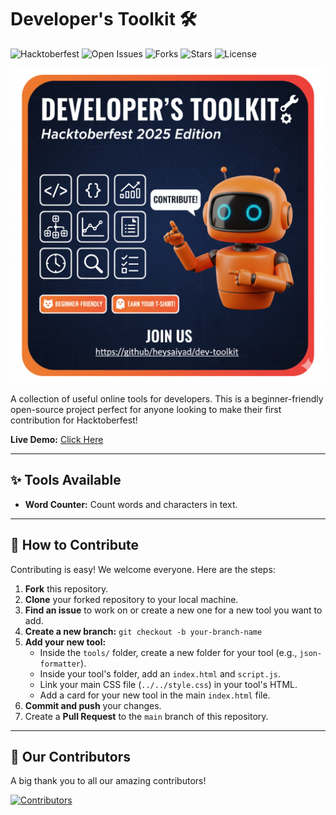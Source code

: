 # Developer's Toolkit 🛠️
![Hacktoberfest](https://img.shields.io/badge/Hacktoberfest-2025-orange.svg)
![Open Issues](https://img.shields.io/github/issues/heysaiyad/dev-toolkit)
![Forks](https://img.shields.io/github/forks/heysaiyad/dev-toolkit?style=social)
![Stars](https://img.shields.io/github/stars/heysaiyad/dev-toolkit?style=social)
![License](https://img.shields.io/github/license/heysaiyad/dev-toolkit)

![Developer's Toolkit Hacktoberfest 2025 Poster](poster.png)

A collection of useful online tools for developers. This is a beginner-friendly open-source project perfect for anyone looking to make their first contribution for Hacktoberfest!

**Live Demo:** [Click Here](https://heysaiyad.github.io/dev-toolkit/)

---

## ✨ Tools Available

* **Word Counter:** Count words and characters in text.

---

## 🚀 How to Contribute

Contributing is easy! We welcome everyone. Here are the steps:

1.  **Fork** this repository.
2.  **Clone** your forked repository to your local machine.
3.  **Find an issue** to work on or create a new one for a new tool you want to add.
4.  **Create a new branch:** `git checkout -b your-branch-name`
5.  **Add your new tool:**
    * Inside the `tools/` folder, create a new folder for your tool (e.g., `json-formatter`).
    * Inside your tool's folder, add an `index.html` and `script.js`.
    * Link your main CSS file (`../../style.css`) in your tool's HTML.
    * Add a card for your new tool in the main `index.html` file.
6.  **Commit and push** your changes.
7.  Create a **Pull Request** to the `main` branch of this repository.

---
## 💖 Our Contributors

A big thank you to all our amazing contributors!

[![Contributors](https://img.shields.io/github/contributors/heysaiyad/dev-toolkit)](https://github.com/heysaiyad/dev-toolkit/graphs/contributors)